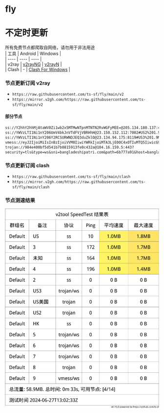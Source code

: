# fly
# 不定时更新
所有免费节点都爬取自网络，请勿用于非法用途  
|  工具  | Android  | Windows  |  
|  ----  | ----   | ----  |  
| v2ray  | [v2rayNG](https://github.com/2dust/v2rayNG/releases) | [v2rayN](https://github.com/2dust/v2rayN/releases) |  
| Clash  | - | [Clash For Windows](https://github.com/2dust/clashN/releases) | 
  
### 节点更新订阅  v2ray
- `https://raw.githubusercontent.com/ts-sf/fly/main/v2`  
- `https://mirror.v2gh.com/https://raw.githubusercontent.com/ts-sf/fly/main/v2`  

#### 部分节点  
``` 
ss://Y2hhY2hhMjAtaWV0Zi1wb2x5MTMwNTpnMTNTN2RvWGFyMEE=@205.134.180.137:443#US%2091.9MB%2Fs
ss://YWVzLTI1Ni1nY206UmV4bkJnVTdFVjVBRHhH@23.150.152.112:7002#US2%201.9MB%2Fs
ss://YWVzLTI1Ni1nY206Y2RCSURWNDJEQ3duZklO@23.134.94.175:8119#US3%201.9MB%2Fs
vmess://eyJ2IjoiMiIsInBzIjoiVVM0IiwiYWRkIjoiMTA3LjE0OC4xOTIuMTQ5IiwicG9ydCI6IjQxOTExIiwiaWQiOiI0MTgwNDhhZi1hMjkzLTRiOTktOWIwYy05OGNhMzU4MGRkMjQiLCJhaWQiOiI2NCIsInNjeSI6ImF1dG8iLCJuZXQiOiJ0Y3AiLCJ0eXBlIjoiIiwiaG9zdCI6IiIsInBhdGgiOiIiLCJ0bHMiOiIiLCJzbmkiOiIiLCJ0ZXN0X25hbWUiOiJVUzQifQ==
trojan://984e400bf5d541b7b0815913fe0c432a@104.16.159.5:443?security=tls&type=ws&sni=bangladeshipatri.com&path=6b777a91&host=bangladeshipatri.com#%E6%9C%AA%E7%9F%A52
```
### 节点更新订阅  clash
- `https://raw.githubusercontent.com/ts-sf/fly/main/clash`  
- `https://mirror.v2gh.com/https://raw.githubusercontent.com/ts-sf/fly/main/clash`  

### 节点测速结果
![image](traffic.png)
